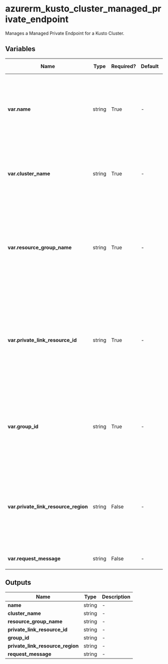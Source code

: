 # azurerm_kusto_cluster_managed_private_endpoint

Manages a Managed Private Endpoint for a Kusto Cluster.

## Variables

| Name | Type | Required? | Default  | possible values | Description |
| ---- | ---- | --------- | -------- | ----------- | ----------- |
| **var.name** | string | True | -  |  -  | The name of the Managed Private Endpoints to create. Changing this forces a new resource to be created. | 
| **var.cluster_name** | string | True | -  |  -  | The name of the Kusto Cluster. Changing this forces a new resource to be created. | 
| **var.resource_group_name** | string | True | -  |  -  | Specifies the Resource Group where the Kusto Cluster should exist. Changing this forces a new resource to be created. | 
| **var.private_link_resource_id** | string | True | -  |  -  | The ARM resource ID of the resource for which the managed private endpoint is created. Changing this forces a new resource to be created. | 
| **var.group_id** | string | True | -  |  -  | The group id in which the managed private endpoint is created. Changing this forces a new resource to be created. | 
| **var.private_link_resource_region** | string | False | -  |  -  | The region of the resource to which the managed private endpoint is created. Changing this forces a new resource to be created. | 
| **var.request_message** | string | False | -  |  -  | The user request message. | 



## Outputs

| Name | Type | Description |
| ---- | ---- | --------- | 
| **name** | string  | - | 
| **cluster_name** | string  | - | 
| **resource_group_name** | string  | - | 
| **private_link_resource_id** | string  | - | 
| **group_id** | string  | - | 
| **private_link_resource_region** | string  | - | 
| **request_message** | string  | - | 